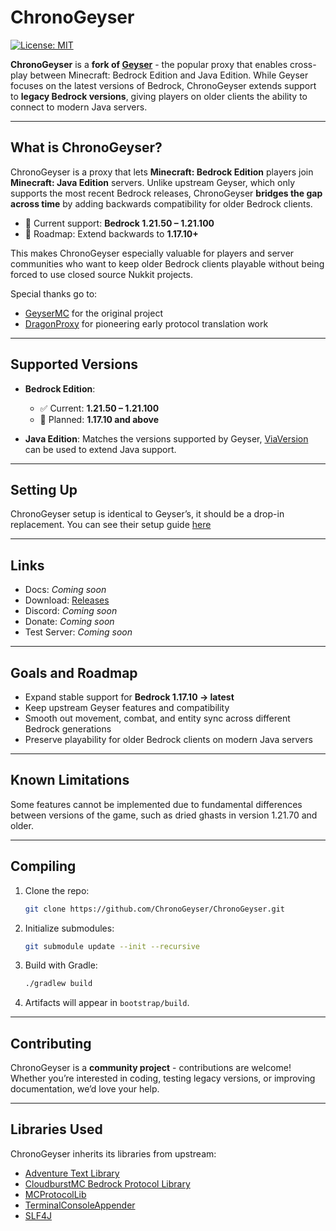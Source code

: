 # ChronoGeyser

[![License: MIT](https://img.shields.io/badge/license-MIT-blue.svg)](LICENSE)

**ChronoGeyser** is a **fork of [Geyser](https://geysermc.org/)** - the popular proxy that enables cross-play between Minecraft: Bedrock Edition and Java Edition.
While Geyser focuses on the latest versions of Bedrock, ChronoGeyser extends support to **legacy Bedrock versions**, giving players on older clients the ability to connect to modern Java servers.

---

## What is ChronoGeyser?

ChronoGeyser is a proxy that lets **Minecraft: Bedrock Edition** players join **Minecraft: Java Edition** servers.
Unlike upstream Geyser, which only supports the most recent Bedrock releases, ChronoGeyser **bridges the gap across time** by adding backwards compatibility for older Bedrock clients.

* 🔹 Current support: **Bedrock 1.21.50 – 1.21.100**
* 🔮 Roadmap: Extend backwards to **1.17.10+**

This makes ChronoGeyser especially valuable for players and server communities who want to keep older Bedrock clients playable without being forced to use closed source Nukkit projects.

Special thanks go to:

* [GeyserMC](https://geysermc.org/) for the original project
* [DragonProxy](https://github.com/DragonetMC/DragonProxy) for pioneering early protocol translation work

---

## Supported Versions

* **Bedrock Edition**:

  * ✅ Current: **1.21.50 – 1.21.100**
  * 🚧 Planned: **1.17.10 and above**

* **Java Edition**: Matches the versions supported by Geyser, [ViaVersion](https://github.com/ViaVersion/ViaVersion) can be used to extend Java support.

---

## Setting Up

ChronoGeyser setup is identical to Geyser’s, it should be a drop-in replacement. You can see their setup guide [here](https://geysermc.org/wiki/geyser/setup/)

---

## Links

* Docs: *Coming soon*
* Download: [Releases](https://github.com/Villagers654/ChronoGeyser/releases)
* Discord: *Coming soon*
* Donate: *Coming soon*
* Test Server: *Coming soon*

---

## Goals and Roadmap

* Expand stable support for **Bedrock 1.17.10 → latest**
* Keep upstream Geyser features and compatibility
* Smooth out movement, combat, and entity sync across different Bedrock generations
* Preserve playability for older Bedrock clients on modern Java servers

---

## Known Limitations

Some features cannot be implemented due to fundamental differences between versions of the game, such as dried ghasts in version 1.21.70 and older.

---

## Compiling

1. Clone the repo:

   ```bash
   git clone https://github.com/ChronoGeyser/ChronoGeyser.git
   ```
2. Initialize submodules:

   ```bash
   git submodule update --init --recursive
   ```
3. Build with Gradle:

   ```bash
   ./gradlew build
   ```
4. Artifacts will appear in `bootstrap/build`.

---

## Contributing

ChronoGeyser is a **community project** - contributions are welcome!
Whether you’re interested in coding, testing legacy versions, or improving documentation, we’d love your help.

---

## Libraries Used

ChronoGeyser inherits its libraries from upstream:

* [Adventure Text Library](https://github.com/KyoriPowered/adventure)
* [CloudburstMC Bedrock Protocol Library](https://github.com/CloudburstMC/Protocol)
* [MCProtocolLib](https://github.com/GeyserMC/MCProtocolLib)
* [TerminalConsoleAppender](https://github.com/Minecrell/TerminalConsoleAppender)
* [SLF4J](https://github.com/qos-ch/slf4j)

